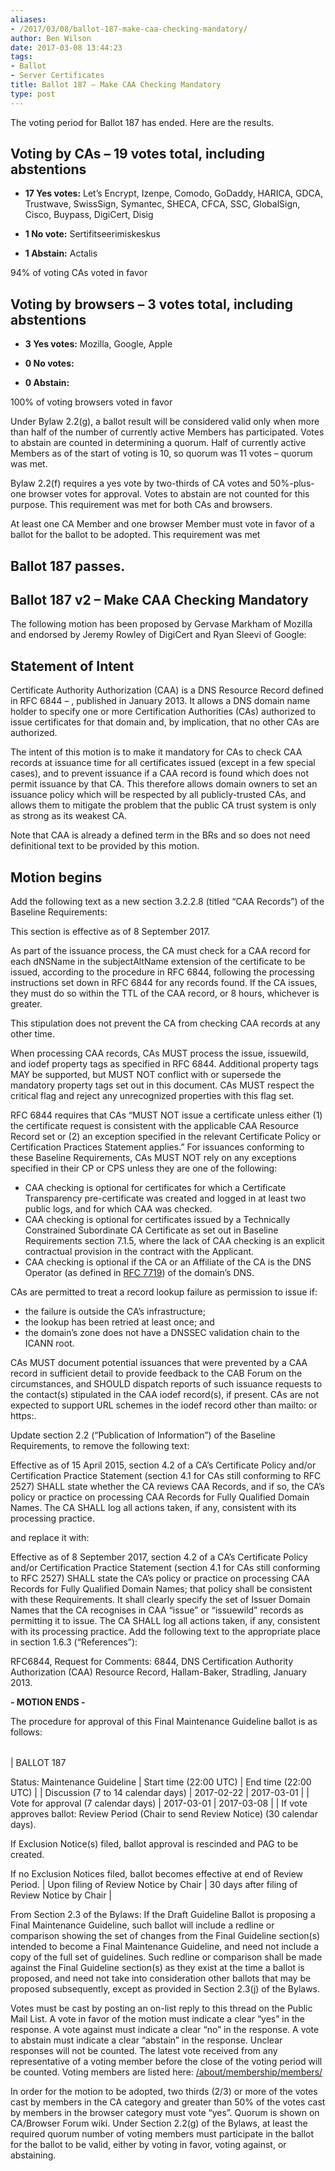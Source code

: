 ```yaml
---
aliases:
- /2017/03/08/ballot-187-make-caa-checking-mandatory/
author: Ben Wilson
date: 2017-03-08 13:44:23
tags:
- Ballot
- Server Certificates
title: Ballot 187 – Make CAA Checking Mandatory
type: post
---
```


The voting period for Ballot 187 has ended. Here are the results.

## Voting by CAs – 19 votes total, including abstentions

- **17 Yes votes:** Let’s Encrypt, Izenpe, Comodo, GoDaddy, HARICA, GDCA, Trustwave, SwissSign, Symantec, SHECA, CFCA, SSC, GlobalSign, Cisco, Buypass, DigiCert, Disig

- **1 No vote:** Sertifitseerimiskeskus

- **1 Abstain:** Actalis

94% of voting CAs voted in favor

## Voting by browsers – 3 votes total, including abstentions

- **3 Yes votes:** Mozilla, Google, Apple

- **0 No votes:**

- **0 Abstain:**

100% of voting browsers voted in favor

Under Bylaw 2.2(g), a ballot result will be considered valid only when more than half of the number of currently active Members has participated. Votes to abstain are counted in determining a quorum. Half of currently active Members as of the start of voting is 10, so quorum was 11 votes – quorum was met.

Bylaw 2.2(f) requires a yes vote by two-thirds of CA votes and 50%-plus-one browser votes for approval. Votes to abstain are not counted for this purpose. This requirement was met for both CAs and browsers.

At least one CA Member and one browser Member must vote in favor of a ballot for the ballot to be adopted. This requirement was met

## Ballot 187 passes.

## Ballot 187 v2 – Make CAA Checking Mandatory

The following motion has been proposed by Gervase Markham of Mozilla and endorsed by Jeremy Rowley of DigiCert and Ryan Sleevi of Google:

## Statement of Intent

Certificate Authority Authorization (CAA) is a DNS Resource Record defined in RFC 6844 – , published in January 2013. It allows a DNS domain name holder to specify one or more Certification Authorities (CAs) authorized to issue certificates for that domain and, by implication, that no other CAs are authorized.

The intent of this motion is to make it mandatory for CAs to check CAA records at issuance time for all certificates issued (except in a few special cases), and to prevent issuance if a CAA record is found which does not permit issuance by that CA. This therefore allows domain owners to set an issuance policy which will be respected by all publicly-trusted CAs, and allows them to mitigate the problem that the public CA trust system is only as strong as its weakest CA.

Note that CAA is already a defined term in the BRs and so does not need definitional text to be provided by this motion.

## Motion begins

Add the following text as a new section 3.2.2.8 (titled “CAA Records”) of the Baseline Requirements:

This section is effective as of 8 September 2017.

As part of the issuance process, the CA must check for a CAA record for each dNSName in the subjectAltName extension of the certificate to be issued, according to the procedure in RFC 6844, following the processing instructions set down in RFC 6844 for any records found. If the CA issues, they must do so within the TTL of the CAA record, or 8 hours, whichever is greater.

This stipulation does not prevent the CA from checking CAA records at any other time.

When processing CAA records, CAs MUST process the issue, issuewild, and iodef property tags as specified in RFC 6844. Additional property tags MAY be supported, but MUST NOT conflict with or supersede the mandatory property tags set out in this document. CAs MUST respect the critical flag and reject any unrecognized properties with this flag set.

RFC 6844 requires that CAs “MUST NOT issue a certificate unless either (1) the certificate request is consistent with the applicable CAA Resource Record set or (2) an exception specified in the relevant Certificate Policy or Certification Practices Statement applies.” For issuances conforming to these Baseline Requirements, CAs MUST NOT rely on any exceptions specified in their CP or CPS unless they are one of the following:

- CAA checking is optional for certificates for which a Certificate Transparency pre-certificate was created and logged in at least two public logs, and for which CAA was checked.
- CAA checking is optional for certificates issued by a Technically Constrained Subordinate CA Certificate as set out in Baseline Requirements section 7.1.5, where the lack of CAA checking is an explicit contractual provision in the contract with the Applicant.
- CAA checking is optional if the CA or an Affiliate of the CA is the DNS Operator (as defined in [RFC 7719][1]) of the domain’s DNS.

CAs are permitted to treat a record lookup failure as permission to issue if:

- the failure is outside the CA’s infrastructure;
- the lookup has been retried at least once; and
- the domain’s zone does not have a DNSSEC validation chain to the ICANN root.

CAs MUST document potential issuances that were prevented by a CAA record in sufficient detail to provide feedback to the CAB Forum on the circumstances, and SHOULD dispatch reports of such issuance requests to the contact(s) stipulated in the CAA iodef record(s), if present. CAs are not expected to support URL schemes in the iodef record other than mailto: or https:.

Update section 2.2 (“Publication of Information”) of the Baseline Requirements, to remove the following text:

Effective as of 15 April 2015, section 4.2 of a CA’s Certificate Policy and/or Certification Practice Statement (section 4.1 for CAs still conforming to RFC 2527) SHALL state whether the CA reviews CAA Records, and if so, the CA’s policy or practice on processing CAA Records for Fully Qualified Domain Names. The CA SHALL log all actions taken, if any, consistent with its processing practice.

and replace it with:

Effective as of 8 September 2017, section 4.2 of a CA’s Certificate Policy and/or Certification Practice Statement (section 4.1 for CAs still conforming to RFC 2527) SHALL state the CA’s policy or practice on processing CAA Records for Fully Qualified Domain Names; that policy shall be consistent with these Requirements. It shall clearly specify the set of Issuer Domain Names that the CA recognises in CAA “issue” or “issuewild” records as permitting it to issue. The CA SHALL log all actions taken, if any, consistent with its processing practice. Add the following text to the appropriate place in section 1.6.3 (“References”):

RFC6844, Request for Comments: 6844, DNS Certification Authority Authorization (CAA) Resource Record, Hallam-Baker, Stradling, January 2013.

**- MOTION ENDS -**

The procedure for approval of this Final Maintenance Guideline ballot is as follows:

| | | |
| --- | --- | --- |
|
BALLOT 187

Status: Maintenance Guideline |
Start time (22:00 UTC)
|
End time (22:00 UTC)
|
|
Discussion (7 to 14 calendar days)
|
2017-02-22
|
2017-03-01
|
|
Vote for approval (7 calendar days)
|
2017-03-01
|
2017-03-08
|
|
If vote approves ballot: Review Period (Chair to send Review Notice) (30 calendar days).

If Exclusion Notice(s) filed, ballot approval is rescinded and PAG to be created.

If no Exclusion Notices filed, ballot becomes effective at end of Review Period. |
Upon filing of Review Notice by Chair
|
30 days after filing of Review Notice by Chair
|

From Section 2.3 of the Bylaws: If the Draft Guideline Ballot is proposing a Final Maintenance Guideline, such ballot will include a redline or comparison showing the set of changes from the Final Guideline section(s) intended to become a Final Maintenance Guideline, and need not include a copy of the full set of guidelines. Such redline or comparison shall be made against the Final Guideline section(s) as they exist at the time a ballot is proposed, and need not take into consideration other ballots that may be proposed subsequently, except as provided in Section 2.3(j) of the Bylaws.

Votes must be cast by posting an on-list reply to this thread on the Public Mail List. A vote in favor of the motion must indicate a clear “yes” in the response. A vote against must indicate a clear “no” in the response. A vote to abstain must indicate a clear “abstain” in the response. Unclear responses will not be counted. The latest vote received from any representative of a voting member before the close of the voting period will be counted. Voting members are listed here: [/about/membership/members/](/about/membership/members/)

In order for the motion to be adopted, two thirds (2/3) or more of the votes cast by members in the CA category and greater than 50% of the votes cast by members in the browser category must vote “yes”. Quorum is shown on CA/Browser Forum wiki. Under Section 2.2(g) of the Bylaws, at least the required quorum number of voting members must participate in the ballot for the ballot to be valid, either by voting in favor, voting against, or abstaining.

[1]: https://tools.ietf.org/html/rfc7719